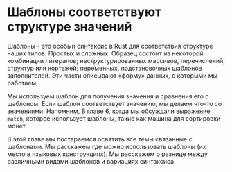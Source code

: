 # Шаблоны соответствуют структуре значений

Шаблоны - это особый синтаксис в Rust для соответствия структуре наших типов.
Простых и сложных. Образец состоит из некоторой комбинации литералов;
неструктурированных массивов, перечислений, структур или кортежей; переменных,
подстановочных шаблонов заполнителей. Эти части описывают «форму» данных, с
которыми мы работаем.

Мы используем шаблон для получения значения и сравнения его с шаблоном. Если
шаблон соответствует значению, мы делаем что-то со значениями. Напомним,
В главе 6, когда мы обсуждали выражение `match`, которое использует шаблоны, такие
как машина для сортировки монет.

В этой главе мы постараемся освятить все темы связанные с шаблонами. Мы расскажем
где можно использовать шаблоны (их место в языковых конструкциях). Мы расскажем
о разнице между различными видами шаблонов и вариациях синтаксиса.
